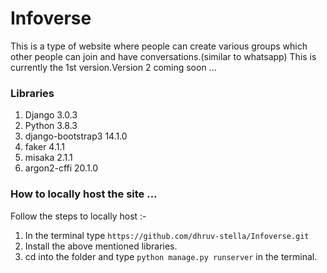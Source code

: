 # Infoverse
This is a type of website where people can create various groups which other people can join and have conversations.(similar to whatsapp)
This is currently the 1st version.Version 2 coming soon ...
### Libraries 
1. Django 3.0.3
2. Python 3.8.3
3. django-bootstrap3 14.1.0 
4. faker 4.1.1
5. misaka 2.1.1
6. argon2-cffi 20.1.0    

### How to locally host the site ...
Follow the steps to locally host :-
1. In the terminal type `https://github.com/dhruv-stella/Infoverse.git`
2. Install the above mentioned libraries.
3. cd into the folder and type `python manage.py runserver` in the terminal.
